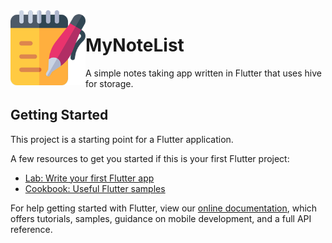 <img align="left" width="120" height="120" src="https://github.com/serhatylmzr/MyNoteList/blob/main/assets/png/ic_launcher.png" alt="App Icon">

# MyNoteList

A simple notes taking app written in Flutter that uses hive for storage.

## Getting Started

This project is a starting point for a Flutter application.

A few resources to get you started if this is your first Flutter project:

- [Lab: Write your first Flutter app](https://flutter.dev/docs/get-started/codelab)
- [Cookbook: Useful Flutter samples](https://flutter.dev/docs/cookbook)

For help getting started with Flutter, view our
[online documentation](https://flutter.dev/docs), which offers tutorials,
samples, guidance on mobile development, and a full API reference.
